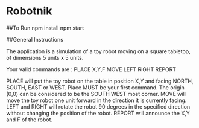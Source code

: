 ﻿# Robotnik

##To Run
npm install
npm start

##General Instructions

The application is a simulation of a toy robot moving on a square tabletop, of dimensions 5 units x 5 units. 

Your valid commands are : 
PLACE X,Y,F
MOVE
LEFT
RIGHT
REPORT

PLACE will put the toy robot on the table in position X,Y and facing NORTH, SOUTH, EAST or WEST. Place MUST be your first command. 
The origin (0,0) can be considered to be the SOUTH WEST most corner.
MOVE will move the toy robot one unit forward in the direction it is currently facing.
LEFT and RIGHT will rotate the robot 90 degrees in the specified direction without changing the position of the robot.
REPORT will announce the X,Y and F of the robot. 